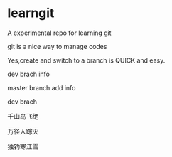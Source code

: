 # learngit
A experimental repo for learning git 

git is a nice way to manage codes


Yes,create and switch to a branch is QUICK and easy.

dev brach info


master branch add info

dev brach

千山鸟飞绝

万径人踪灭

独钓寒江雪
